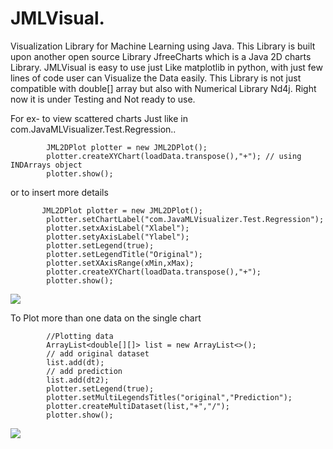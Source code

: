 # JMLVisual.
Visualization Library for Machine Learning using Java.
This Library is built upon another open source Library JfreeCharts which is a Java 2D charts Library. 
JMLVisual is easy to use just Like matplotlib in python, with just few lines of code user can Visualize the Data easily. 
This Library is not just compatible with double[] array but also with Numerical Library Nd4j. Right now it is under Testing and Not ready to use.

For ex- to view scattered charts Just like in com.JavaMLVisualizer.Test.Regression..
 
            JML2DPlot plotter = new JML2DPlot();
            plotter.createXYChart(loadData.transpose(),"+"); // using INDArrays object 
            plotter.show();


or to insert more details 


           JML2DPlot plotter = new JML2DPlot();
            plotter.setChartLabel("com.JavaMLVisualizer.Test.Regression");
            plotter.setxAxisLabel("Xlabel");
            plotter.setyAxisLabel("Ylabel");
            plotter.setLegend(true);
            plotter.setLegendTitle("Original");
            plotter.setXAxisRange(xMin,xMax);
            plotter.createXYChart(loadData.transpose(),"+");
            plotter.show();

<img src="https://github.com/akshay-591/JMLVisual./blob/master/src/main/java/com/test/ML/Regression/scatt.png">

To Plot more than one data on the single chart

            //Plotting data
            ArrayList<double[][]> list = new ArrayList<>();
            // add original dataset
            list.add(dt);
            // add prediction
            list.add(dt2);
            plotter.setLegend(true);
            plotter.setMultiLegendsTitles("original","Prediction");
            plotter.createMultiDataset(list,"+","/");
            plotter.show();
            
<img src="https://github.com/akshay-591/JMLVisual./blob/master/src/main/java/com/test/ML/Regression/multi.png">
